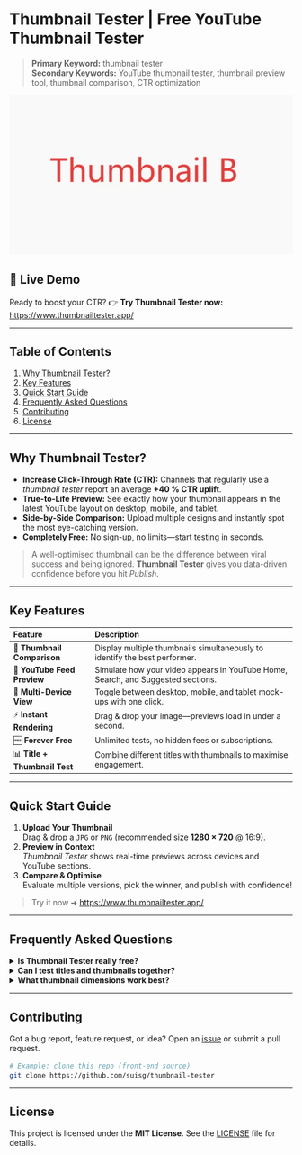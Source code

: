 # Thumbnail Tester | Free YouTube Thumbnail Tester

> **Primary Keyword:** thumbnail tester  
> **Secondary Keywords:** YouTube thumbnail tester, thumbnail preview tool, thumbnail comparison, CTR optimization

[![Thumbnail Tester Banner](public/thumbnail-B.webp)](https://www.thumbnailtester.app/)

<!--
  title: Free YouTube Thumbnail Tester – Preview & Compare Thumbnails Before Publishing
  description: Thumbnail Tester is a 100% free online tool that lets creators preview, compare, and optimise YouTube thumbnails for higher click-through rates.
  url: https://www.thumbnailtester.app/
  keywords: thumbnail tester, YouTube thumbnail tester, thumbnail preview, compare thumbnails, CTR optimisation, YouTube tools
-->

## 🔗 Live Demo

Ready to boost your CTR? 👉 **Try Thumbnail Tester now:** <https://www.thumbnailtester.app/>

---

## Table of Contents

1. [Why Thumbnail Tester?](#why-thumbnail-tester)
2. [Key Features](#key-features)
3. [Quick Start Guide](#quick-start-guide)
4. [Frequently Asked Questions](#frequently-asked-questions)
5. [Contributing](#contributing)
6. [License](#license)

---

## Why Thumbnail Tester?

* **Increase Click-Through Rate (CTR):** Channels that regularly use a *thumbnail tester* report an average **+40 % CTR uplift**.
* **True-to-Life Preview:** See exactly how your thumbnail appears in the latest YouTube layout on desktop, mobile, and tablet.
* **Side-by-Side Comparison:** Upload multiple designs and instantly spot the most eye-catching version.
* **Completely Free:** No sign-up, no limits—start testing in seconds.

> A well-optimised thumbnail can be the difference between viral success and being ignored. **Thumbnail Tester** gives you data-driven confidence before you hit *Publish*.

---

## Key Features

| Feature | Description |
| :--- | :--- |
| 🎯 **Thumbnail Comparison** | Display multiple thumbnails simultaneously to identify the best performer. |
| 👀 **YouTube Feed Preview** | Simulate how your video appears in YouTube Home, Search, and Suggested sections. |
| 📱 **Multi-Device View** | Toggle between desktop, mobile, and tablet mock-ups with one click. |
| ⚡ **Instant Rendering** | Drag & drop your image—previews load in under a second. |
| 🆓 **Forever Free** | Unlimited tests, no hidden fees or subscriptions. |
| 📊 **Title + Thumbnail Test** | Combine different titles with thumbnails to maximise engagement. |

---

## Quick Start Guide

1. **Upload Your Thumbnail**  
   Drag & drop a `JPG` or `PNG` (recommended size **1280 × 720** @ 16:9).
2. **Preview in Context**  
   *Thumbnail Tester* shows real-time previews across devices and YouTube sections.
3. **Compare & Optimise**  
   Evaluate multiple versions, pick the winner, and publish with confidence!

> Try it now ➜ <https://www.thumbnailtester.app/>

---

## Frequently Asked Questions

<details>
<summary><strong>Is Thumbnail Tester really free?</strong></summary>

Absolutely! All features are available without registration or usage limits.

</details>

<details>
<summary><strong>Can I test titles and thumbnails together?</strong></summary>

Yes. After uploading a thumbnail, simply input different titles to preview how they pair together.

</details>

<details>
<summary><strong>What thumbnail dimensions work best?</strong></summary>

YouTube recommends **1280 × 720** pixels (16:9). Larger sizes are also supported, but 16:9 offers the best compatibility.

</details>

---

## Contributing

Got a bug report, feature request, or idea? Open an [issue](https://github.com/suisg/thumbnail-tester/issues) or submit a pull request.

```bash
# Example: clone this repo (front-end source)
git clone https://github.com/suisg/thumbnail-tester
```

---

## License

This project is licensed under the **MIT License**. See the [LICENSE](LICENSE) file for details. 
